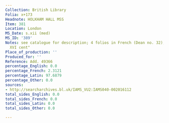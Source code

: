 ```yaml
---
Collection: British Library
Folia: x+173
Headnote: HOLKHAM HALL MSS
Item: 381
Location: London
MS_Date: s.xii (med)
MS_ID: '389'
Notes: see catalogue for description; 4 folios in French (Dean no. 32);" XIII and
  XVI cent"
Place_of_production: ''
Produced_for: ''
Reference: Add. 49366
percentage_English: 0.0
percentage_French: 2.3121
percentage_Latin: 97.6879
percentage_Other: 0.0
sources:
- http://searcharchives.bl.uk/IAMS_VU2:IAMS040-002016112
total_sides_English: 0.0
total_sides_French: 0.0
total_sides_Latin: 0.0
total_sides_Other: 0.0

---
```

